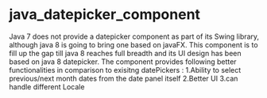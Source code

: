 # java_datepicker_component

Java 7 does not provide a datepicker component as part of its Swing library, although java 8 is going to bring one based on javaFX.
This component is to fill up the gap till java 8 reaches full breadth and its UI design has been based on java 8 datepicker.
The component provides following better functionalities in comparison to exisitng datePickers :
1.Ability to select previous/next month dates from the date panel itself
2.Better UI
3.can handle different Locale
